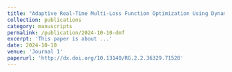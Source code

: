 ```yaml
---
title: "Adaptive Real-Time Multi-Loss Function Optimization Using Dynamic Memory Fusion Framework: A Case Study on Breast Cancer Segmentation"
collection: publications
category: manuscripts
permalink: /publication/2024-10-10-dmf
excerpt: 'This paper is about ...'
date: 2024-10-10
venue: 'Journal 1'
paperurl: 'http://dx.doi.org/10.13140/RG.2.2.36329.71528'
---
```


